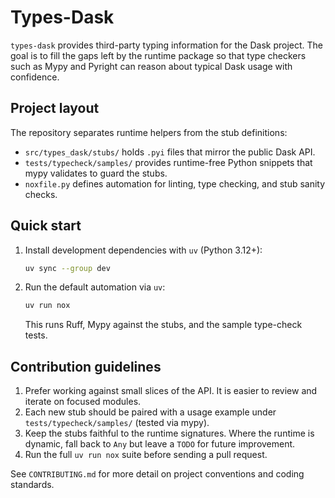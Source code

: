 Types-Dask
==========

`types-dask` provides third-party typing information for the Dask project. The
goal is to fill the gaps left by the runtime package so that type checkers such
as Mypy and Pyright can reason about typical Dask usage with confidence.

Project layout
--------------

The repository separates runtime helpers from the stub definitions:

- `src/types_dask/stubs/` holds `.pyi` files that mirror the public Dask API.
- `tests/typecheck/samples/` provides runtime-free Python snippets that mypy
  validates to guard the stubs.
- `noxfile.py` defines automation for linting, type checking, and stub sanity
  checks.

Quick start
-----------

1. Install development dependencies with `uv` (Python 3.12+):

   ```bash
   uv sync --group dev
   ```

2. Run the default automation via `uv`:

   ```bash
   uv run nox
   ```

   This runs Ruff, Mypy against the stubs, and the sample type-check tests.

Contribution guidelines
-----------------------

1. Prefer working against small slices of the API. It is easier to review and
   iterate on focused modules.
2. Each new stub should be paired with a usage example under
   `tests/typecheck/samples/` (tested via mypy).
3. Keep the stubs faithful to the runtime signatures. Where the runtime is
   dynamic, fall back to `Any` but leave a `TODO` for future improvement.
4. Run the full `uv run nox` suite before sending a pull request.

See `CONTRIBUTING.md` for more detail on project conventions and coding
standards.
